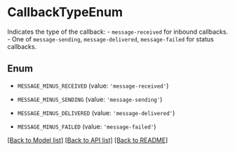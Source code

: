 # CallbackTypeEnum

Indicates the type of the callback: - `message-received` for inbound callbacks. - One of `message-sending`, `message-delivered`, `message-failed` for status callbacks. 

## Enum

* `MESSAGE_MINUS_RECEIVED` (value: `'message-received'`)

* `MESSAGE_MINUS_SENDING` (value: `'message-sending'`)

* `MESSAGE_MINUS_DELIVERED` (value: `'message-delivered'`)

* `MESSAGE_MINUS_FAILED` (value: `'message-failed'`)

[[Back to Model list]](../README.md#documentation-for-models) [[Back to API list]](../README.md#documentation-for-api-endpoints) [[Back to README]](../README.md)


